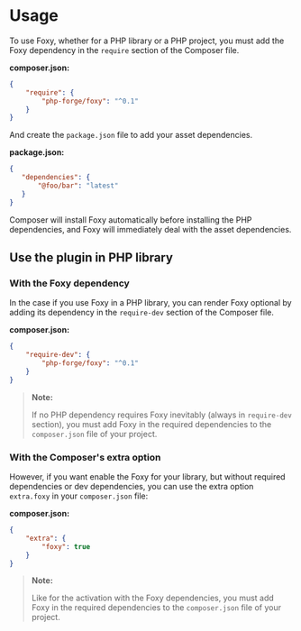Usage
=====

To use Foxy, whether for a PHP library or a PHP project, you must add the Foxy dependency in
the `require` section of the Composer file.

**composer.json:**
```json
{
    "require": {
        "php-forge/foxy": "^0.1"
    }
}
```

And create the `package.json` file to add your asset dependencies.

**package.json:**
```json
{
   "dependencies": {
       "@foo/bar": "latest"
   }
}
```

Composer will install Foxy automatically before installing the PHP dependencies, and Foxy will immediately
deal with the asset dependencies.

## Use the plugin in PHP library

### With the Foxy dependency

In the case if you use Foxy in a PHP library, you can render Foxy optional by adding its dependency in
the `require-dev` section of the Composer file.

**composer.json:**
```json
{
    "require-dev": {
        "php-forge/foxy": "^0.1"
    }
}
```

> **Note:**
>
> If no PHP dependency requires Foxy inevitably (always in `require-dev` section), you must add Foxy
> in the required dependencies to the `composer.json` file of your project.

### With the Composer's extra option

However, if you want enable the Foxy for your library, but without required dependencies or dev dependencies,
you can use the extra option `extra.foxy` in your `composer.json` file:

**composer.json:**
```json
{
    "extra": {
        "foxy": true
    }
}
```

> **Note:**
>
> Like for the activation with the Foxy dependencies, you must add Foxy in the required dependencies
> to the `composer.json` file of your project.
